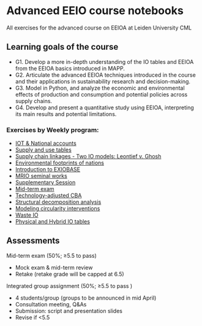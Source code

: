 # Advanced EEIO course notebooks

All exercises for the advanced course on EEIOA at Leiden University CML

## Learning goals of the course

- G1. Develop a more in-depth understanding of the IO tables and EEIOA from the EEIOA basics introduced in MAPP.
- G2. Articulate the advanced EEIOA techniques introduced in the course and their applications in sustainability research and decision-making.
- G3. Model in Python, and analyze the economic and environmental effects of production and consumption and potential policies across supply chains.
- G4. Develop and present a quantitative study using EEIOA, interpreting its main results and potential limitations.

### Exercises by Weekly program:

- [IOT & National accounts](IOT_n_national_accounts)
- [Supply and use tables](supply_n_use_tables)
- [Supply chain linkages - Two IO models: Leontief v. Ghosh](supply_chain_linkages)
- [Environmental footprints of nations](national_enviro_footprint)
- [Introduction to EXIOBASE](intro_exiobase)
- [MRIO seminal works](MRIO_seminal_works)
- [Supplementary Session](supplementary_session)
- [Mid-term exam](midterm)
- [Technology-adjusted CBA](carbon_based_accounting)
- [Structural decomposition analysis](structural_decomposition_analysis)
- [Modeling circularity interventions](modelling_circularity_interventions)
- [Waste IO](waste_IO)
- [Physical and Hybrid IO tables](physical_n_hybrid_IO)

## Assessments

Mid-term exam (50%; ≥5.5 to pass)

- Mock exam & mid-term review
- Retake (retake grade will be capped at 6.5)

Integrated group assignment (50%; ≥5.5 to pass )

- 4 students/group (groups to be announced in mid April)
- Consultation meeting, Q&As
- Submission: script and presentation slides
- Revise if <5.5
